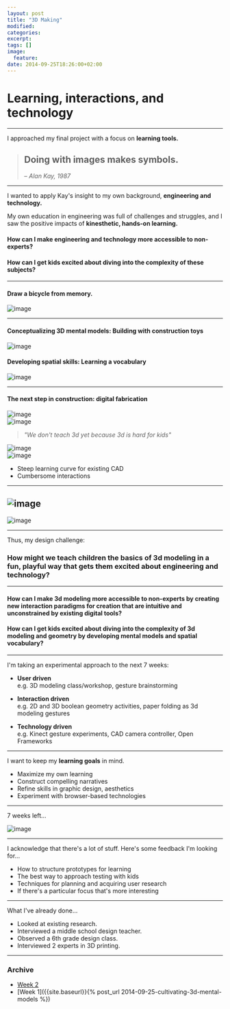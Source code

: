```yaml
---
layout: post
title: "3D Making"
modified:
categories: 
excerpt:
tags: []
image:
  feature:
date: 2014-09-25T18:26:00+02:00
---
```

# Learning, interactions, and technology

---

I approached my final project with a focus on **learning tools.**

> ## Doing with images makes symbols. 
> – *Alan Kay, 1987*

---

I wanted to apply Kay's insight to my own background, **engineering and technology.**

My own education in engineering was full of challenges and struggles, and I saw the positive impacts of **kinesthetic, hands-on learning.**

#### How can I make engineering and technology more accessible to non-experts?

#### How can I get kids excited about diving into the complexity of these subjects?

---

#### Draw a bicycle from memory. 

![image]({{site.baseurl}}/designchallenge/img/bikes.jpg)

---
 
#### Conceptualizing 3D mental models: Building with construction toys

![image]({{site.baseurl}}/designchallenge/img/construction.jpg)


#### Developing spatial skills: Learning a vocabulary 

![image]({{site.baseurl}}/designchallenge/img/spatial.jpg)


---

#### The next step in construction: digital fabrication


![image]({{site.baseurl}}/designchallenge/img/class.jpg)  
![image]({{site.baseurl}}/designchallenge/img/class1.jpg)

> *"We don't teach 3d yet because 3d is hard for kids"*

![image]({{site.baseurl}}/designchallenge/img/martino.gif)  
![image]({{site.baseurl}}/designchallenge/img/peter.gif)

* Steep learning curve for existing CAD
* Cumbersome interactions

---

![image]({{site.baseurl}}/designchallenge/img/graph3.jpg)
---

![image]({{site.baseurl}}/designchallenge/img/graph6.jpg)

---

Thus, my design challenge:

### How might we teach children the basics of 3d modeling in a fun, playful way that gets them excited about engineering and technology? 

---

#### How can I make 3d modeling more accessible to non-experts by creating new interaction paradigms for creation that are intuitive and unconstrained by existing digital tools?

#### How can I get kids excited about diving into the complexity of 3d modeling and geometry by developing mental models and spatial vocabulary?

---


I'm taking an experimental approach to the next 7 weeks:

* **User driven**  
e.g. 3D modeling class/workshop, gesture brainstorming

* **Interaction driven**  
e.g. 2D and 3D boolean geometry activities, paper folding as 3d modeling gestures

* **Technology driven**  
e.g. Kinect gesture experiments, CAD camera controller, Open Frameworks

---


I want to keep my **learning goals** in mind. 

* Maximize my own learning
* Construct compelling narratives
* Refine skills in graphic design, aesthetics
* Experiment with browser-based technologies

---

7 weeks left...

![image]({{site.baseurl}}/designchallenge/img/schedule.jpg)

---


I acknowledge that there's a lot of stuff. Here's some feedback I'm looking for...

- How to structure prototypes for learning
- The best way to approach testing with kids
- Techniques for planning and acquiring user research
- If there's a particular focus that's more interesting

---


What I've already done...

* Looked at existing research. 
* Interviewed a middle school design teacher.
* Observed a 6th grade design class.
* Interviewed 2 experts in 3D printing.
    
--- 

### Archive

- [Week 2]({{site.baseurl}}/archive/3d)
- [Week 1]({{site.baseurl}}{% post_url 2014-09-25-cultivating-3d-mental-models %})
